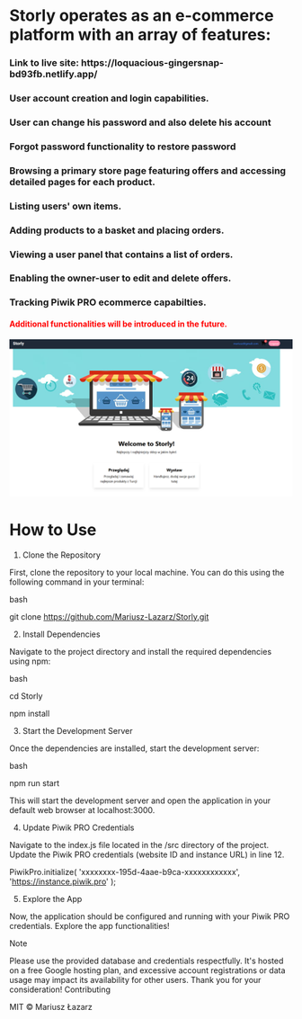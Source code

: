 <h1>Storly operates as an e-commerce platform with an array of features:</h1>

  <h3>Link to live site: https://loquacious-gingersnap-bd93fb.netlify.app/</h3>

  <h3>User account creation and login capabilities.</h3>

  <h3>User can change his password and also delete his account</h3>

  <h3>Forgot password functionality to restore password</h3>

  <h3>Browsing a primary store page featuring offers and accessing detailed pages for each product.</h3>

  <h3>Listing users' own items.</h3>

  <h3>Adding products to a basket and placing orders.</h3>

  <h3>Viewing a user panel that contains a list of orders.</h3>

  <h3>Enabling the owner-user to edit and delete offers.</h3>

  <h3>Tracking Piwik PRO ecommerce capabilties.</h3>

  <h4 style='color:red'>Additional functionalities will be introduced in the future.</h4>

![Alt text](./img/Banner.png)

<h1>How to Use</h1>

1. Clone the Repository

First, clone the repository to your local machine. You can do this using the following command in your terminal:

bash

git clone https://github.com/Mariusz-Lazarz/Storly.git

2. Install Dependencies

Navigate to the project directory and install the required dependencies using npm:

bash

cd Storly

npm install

3. Start the Development Server

Once the dependencies are installed, start the development server:

bash

npm run start

This will start the development server and open the application in your default web browser at localhost:3000.

4. Update Piwik PRO Credentials

Navigate to the index.js file located in the /src directory of the project. Update the Piwik PRO credentials (website ID and instance URL) in line 12.

PiwikPro.initialize(
'xxxxxxxx-195d-4aae-b9ca-xxxxxxxxxxxx',
'https://instance.piwik.pro'
);

5. Explore the App

Now, the application should be configured and running with your Piwik PRO credentials. Explore the app functionalities!

Note

Please use the provided database and credentials respectfully. It's hosted on a free Google hosting plan, and excessive account registrations or data usage may impact its availability for other users. Thank you for your consideration!
Contributing

MIT © Mariusz Łazarz
